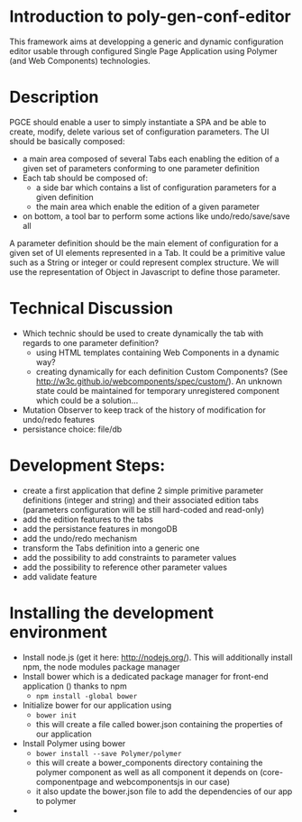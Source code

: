 # Introduction to poly-gen-conf-editor
This framework aims at developping a generic and dynamic configuration editor usable through configured Single Page Application  using Polymer (and Web Components) technologies.

# Description
PGCE should enable a user to simply instantiate a SPA and be able to create, modify, delete various set of configuration parameters.
The UI should be basically composed:
- a main area composed of several Tabs each enabling the edition of a given set of parameters conforming to one parameter definition
- Each tab should be composed of:
  - a side bar which contains a list of configuration parameters for a given definition
  - the main area which enable the edition of a given parameter
- on bottom, a tool bar to perform some actions like undo/redo/save/save all

A parameter definition should be the main element of configuration for a given set of UI elements represented in a Tab.
It could be a primitive value such as a String or integer or could represent complex structure. We will use the representation of Object in Javascript to define those parameter.

# Technical Discussion

- Which technic should be used to create dynamically the tab with regards to one parameter definition?
  - using HTML templates containing Web Components in a dynamic way?
  - creating dynamically for each definition Custom Components? (See http://w3c.github.io/webcomponents/spec/custom/). An unknown state could be maintained for temporary unregistered component which could be a solution...
- Mutation Observer to keep track of the history of modification for undo/redo features
- persistance choice: file/db

# Development Steps:

- create a first application that define 2 simple primitive parameter definitions (integer and string) and their associated edition tabs (parameters configuration will be still hard-coded and read-only)
- add the edition features to the tabs
- add the persistance features in mongoDB
- add the undo/redo mechanism
- transform the Tabs definition into a generic one
- add the possibility to add constraints to parameter values
- add the possibility to reference other parameter values
- add validate feature

# Installing the development environment
- Install node.js (get it here: http://nodejs.org/). This will additionally install npm, the node modules package manager
- Install bower which is a dedicated package manager for front-end application () thanks to npm
	- ```npm install -global bower```
- Initialize bower for our application using
	- ```bower init```
	- this will create a file called bower.json containing the properties of our application
- Install Polymer using bower
	- ```bower install --save Polymer/polymer```
	- this will create a bower_components directory containing the polymer component as well as all component it depends on (core-componentpage and webcomponentsjs in our case)
	- it also update the bower.json file to add the dependencies of our app to polymer
- 


